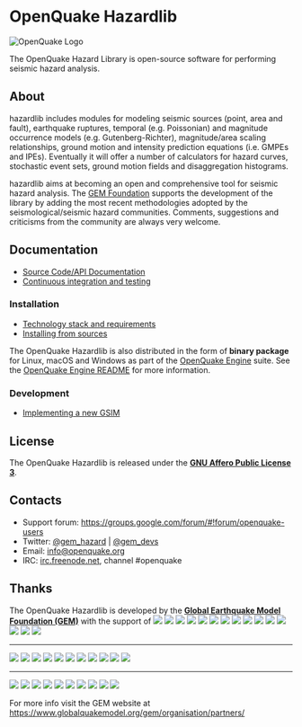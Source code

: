 # OpenQuake Hazardlib

![OpenQuake Logo](https://www.globalquakemodel.org/media/storage/oq-logo.png)

The OpenQuake Hazard Library is open-source software for performing seismic hazard analysis.

## About

hazardlib includes modules for modeling seismic sources (point, area and fault), earthquake ruptures, temporal (e.g. Poissonian) and magnitude occurrence models (e.g. Gutenberg-Richter), magnitude/area scaling relationships, ground motion and intensity prediction equations (i.e. GMPEs and IPEs).
Eventually it will offer a number of calculators for hazard curves, stochastic event sets, ground motion fields and disaggregation histograms.

hazardlib aims at becoming an open and comprehensive tool for seismic hazard analysis. The [GEM Foundation](http://www.globalquakemodel.org/) supports
the development of the  library by adding the most recent methodologies
adopted by the seismological/seismic hazard communities. Comments,
suggestions and criticisms from the community are always very welcome.

## Documentation

* [Source Code/API Documentation](http://docs.openquake.org/oq-hazardlib/)
* [Continuous integration and testing](https://github.com/gem/oq-hazardlib/blob/engine-2.4/doc/testing.md)

### Installation

* [Technology stack and requirements](https://github.com/gem/oq-hazardlib/blob/engine-2.4/doc/requirements.md)
* [Installing from sources](https://github.com/gem/oq-hazardlib/blob/engine-2.4/doc/development.md)

The OpenQuake Hazardlib is also distributed in the form of **binary package** for Linux, macOS and Windows as part of the [OpenQuake Engine](https://github.com/gem/oq-engine/) suite. See the [OpenQuake Engine README](https://github.com/gem/oq-engine/blob/engine-2.4/README.md#installation) for more information.

### Development

* [Implementing a new GSIM](https://github.com/gem/oq-hazardlib/blob/engine-2.4/doc/implementing-new-gsim.md)

## License

The OpenQuake Hazardlib is released under the **[GNU Affero Public License 3](https://github.com/gem/oq-hazardlib/blob/engine-2.4/LICENSE)**.

## Contacts

* Support forum: https://groups.google.com/forum/#!forum/openquake-users
* Twitter: [@gem_hazard](https://twitter.com/gem_hazard) | [@gem_devs](https://twitter.com/gem_devs)
* Email: info@openquake.org
* IRC: [irc.freenode.net](https://webchat.freenode.net/), channel #openquake

## Thanks

The OpenQuake Hazardlib is developed by the **[Global Earthquake Model Foundation (GEM)](http://gem.foundation)** with the support of
![](https://www.globalquakemodel.org/media/sponsor/aus.png)
![](https://www.globalquakemodel.org/media/sponsor/cidigen.png)
![](https://www.globalquakemodel.org/media/sponsor/sg_170x104.jpg)
![](https://www.globalquakemodel.org/media/sponsor/gfz.png)
![](https://www.globalquakemodel.org/media/sponsor/pcn.jpg)
![](https://www.globalquakemodel.org/media/sponsor/nied.png)
![](https://www.globalquakemodel.org/media/sponsor/nset.png)
![](https://www.globalquakemodel.org/media/sponsor/morst.jpg)
![](https://www.globalquakemodel.org/media/sponsor/RCN.jpg)
![](https://www.globalquakemodel.org/media/sponsor/swiss_1.jpg)
![](https://www.globalquakemodel.org/media/sponsor/tem.jpg)
![](https://www.globalquakemodel.org/media/sponsor/TCIP-01.png)
![](https://www.globalquakemodel.org/media/sponsor/nerc.png)
![](https://www.globalquakemodel.org/media/sponsor/usaid_BsOsE8Z_QZnaG6c.jpg)
![](https://www.globalquakemodel.org/media/sponsor/FUNVISIS_GEM_logo.png)

***

![](https://www.globalquakemodel.org/media/sponsor/FMGlobal.jpg)
![](https://www.globalquakemodel.org/media/sponsor/hannoverRe.jpg)
![](https://www.globalquakemodel.org/media/sponsor/Nephila.jpg)
![](https://www.globalquakemodel.org/media/sponsor/munichre_HwOCwR4.jpg)
![](https://www.globalquakemodel.org/media/sponsor/zurich_3eh504q.jpg)
![](https://www.globalquakemodel.org/media/sponsor/Air_JlQh6Ke.jpg)
![](https://www.globalquakemodel.org/media/sponsor/sur_170x104.jpg)
![](https://www.globalquakemodel.org/media/sponsor/EUCENTRE_BRAw8x4.jpg)
![](https://www.globalquakemodel.org/media/sponsor/GiroJ.jpg)
![](https://www.globalquakemodel.org/media/sponsor/arup.jpg)
![](https://www.globalquakemodel.org/media/sponsor/OYO_1.jpg)

***

![](https://www.globalquakemodel.org/media/sponsor/OECD.jpg)
![](https://www.globalquakemodel.org/media/sponsor/worldbank_2.jpg)
![](https://www.globalquakemodel.org/media/sponsor/ISDR.jpg)
![](https://www.globalquakemodel.org/media/sponsor/Unesco.jpg)
![](https://www.globalquakemodel.org/media/sponsor/iaspei.jpg)
![](https://www.globalquakemodel.org/media/sponsor/iaee.jpg)
![](https://www.globalquakemodel.org/media/sponsor/istructe.jpg)
![](https://www.globalquakemodel.org/media/sponsor/cssc.jpg)
![](https://www.globalquakemodel.org/media/sponsor/IRDRICSU.png)
![](https://www.globalquakemodel.org/media/sponsor/EERI_GEM.png)

For more info visit the GEM website at https://www.globalquakemodel.org/gem/organisation/partners/
